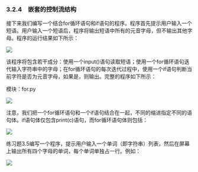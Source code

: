   

### 3.2.4　嵌套的控制流结构

接下来我们编写一个结合for循环语句和if语句的程序。程序首先提示用户输入一个短语。用户输入一个短语后，程序将输出短语中所有的元音字母，但不输出其他字母。程序的运行结果如下所示：

![](0-Assets/Epubook/程序员编程语言经典合集（计算机科学丛书5册套装），javapython编程语言含经典教材龙书《编译原理》%20(Bruce%20Eckel%20%20Alfred%20V.%20Aho%20%20Monica%20S.%20Lam%20etc.)%20(Z-Library)/images/image08070.jpeg)

该程序将包含若干成分：使用一个input()语句读取短语；使用一个for循环语句迭代输入字符串中的字母；在for循环语句的每次迭代过程中，使用一个if语句判断当前字符是否为元音字母，如果是，则输出。完整的程序如下所示：

模块：for.py

![](0-Assets/Epubook/程序员编程语言经典合集（计算机科学丛书5册套装），javapython编程语言含经典教材龙书《编译原理》%20(Bruce%20Eckel%20%20Alfred%20V.%20Aho%20%20Monica%20S.%20Lam%20etc.)%20(Z-Library)/images/image08071.jpeg)

注意，我们把一个for循环语句和一个if语句结合在一起，不同的缩进指定不同的语句体。if语句体仅包含print(c)语句，而for循环语句体则包括：

![](0-Assets/Epubook/程序员编程语言经典合集（计算机科学丛书5册套装），javapython编程语言含经典教材龙书《编译原理》%20(Bruce%20Eckel%20%20Alfred%20V.%20Aho%20%20Monica%20S.%20Lam%20etc.)%20(Z-Library)/images/image08072.jpeg)

练习题3.5编写一个程序，提示用户输入一个单词（即字符串）列表，然后在屏幕上输出所有四个字母的单词，每个单词单独占一行。例如：

![](0-Assets/Epubook/程序员编程语言经典合集（计算机科学丛书5册套装），javapython编程语言含经典教材龙书《编译原理》%20(Bruce%20Eckel%20%20Alfred%20V.%20Aho%20%20Monica%20S.%20Lam%20etc.)%20(Z-Library)/images/image08073.jpeg)